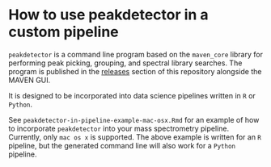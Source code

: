 # How to use peakdetector in a custom pipeline

`peakdetector` is a command line program based on the `maven_core` library for performing peak picking, grouping, and spectral library searches.  The program is published in the [releases](https://github.com/eugenemel/maven/releases) section of this repository alongside the MAVEN GUI.

It is designed to be incorporated into data science pipelines written in `R` or `Python`. 

See `peakdetector-in-pipeline-example-mac-osx.Rmd` for an example of how to incorporate `peakdetector` into your mass spectrometry pipeline.  Currently, only `mac os x` is supported. The above example is written for an `R` pipeline, but the generated command line will also work for a `Python` pipeline.